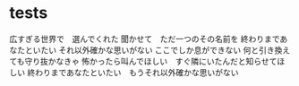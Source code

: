 # tests

広すぎる世界で　選んでくれた
聞かせて　ただ一つのその名前を
終わりまであなたといたい
それ以外確かな思いがない
ここでしか息ができない
何と引き換えても守り抜かなきゃ
怖かったら叫んでほしい　すぐ隣にいたんだと知らせてほしい
終わりまであなたといたい　もうそれ以外確かな思いがない
